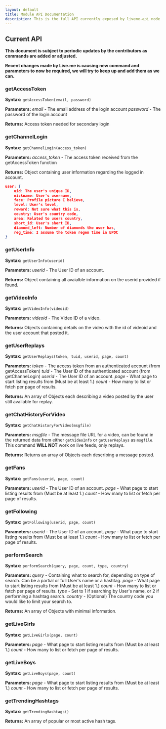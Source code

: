 ```yaml
---
layout: default
title: Module API Documentation
description: This is the full API currently exposed by liveme-api node module.
---
```


## Current API

**This document is subject to periodic updates by the contributors as commands are added or adjusted.**

**Recent changes made by Live.me is causing new command and parameters to now be required, we will try to keep up and add them as we can.**

### getAccessToken

**Syntax:** `getAccessToken(email, password)`

**Parameters:**
*email* - The email address of the login account
*password* - The password of the login account

**Returns:** Access token needed for secondary login

### getChannelLogin

**Syntax:** `getChannelLogin(access_token)`

**Parameters:**
*access_token* - The access token received from the getAccessToken function

**Returns:** Object containing user information regarding the logged in account.

```json
user: {
	uid: The user's unique ID,
	nickname: User's username,
	face: Profile picture I believe,
	level: User's level,
	reward: Not sure what this is,
	country: User's country code,
	area: Related to users country,
	short_id: User's short ID,
	diamond_left: Number of diamonds the user has,
	reg_time: I assume the token regen time in EPOC
}
```


### getUserInfo

**Syntax:** `getUserInfo(userid)`

**Parameters:**
*userid* - The User ID of an account.

**Returns:** Object containing all avaialble information on the userid provided if found.

### getVideoInfo

**Syntax:** `getVideoInfo(videoid)`

**Parameters:**
*videoid* - The Video ID of a video.

**Returns:** Objects containing details on the video with the id of videoid and the user account that posted it.

### getUserReplays

**Syntax:** `getUserReplays(token, tuid, userid, page, count)`

**Parameters:**
*token* - The access token from an authenticated account (from getAccessToken)
*tuid* - The User ID of the authenticated account (from getChanneLogin)
*userid* - The User ID of an account.
*page* - What page to start listing results from (Must be at least 1.)
*count* - How many to list or fetch per page of results.

**Returns:** An array of Objects each describing a video posted by the user still available for replay.

### getChatHistoryForVideo

**Syntax:** `getChatHistoryForVideo(msgfile)`

**Parameters:**
*msgfile* - The message file URL for a video, can be found in the returned data from either `getVideoInfo` or `getUserReplays` as `msgfile`.  This command **WILL NOT** work on live feeds, only replays.

**Returns:** Returns an array of Objects each describing a message posted.

### getFans

**Syntax:** `getFans(userid, page, count)`

**Parameters:**
*userid* - The User ID of an account.
*page* - What page to start listing results from (Must be at least 1.)
*count* - How many to list or fetch per page of results.

### getFollowing

**Syntax:** `getFollowing(userid, page, count)`

**Parameters:**
*userid* - The User ID of an account.
*page* - What page to start listing results from (Must be at least 1.)
*count* - How many to list or fetch per page of results.

### performSearch

**Syntax:** `performSearch(query, page, count, type, country) `

**Parameters:**
*query* - Containing what to search for, depending on type of search.  Can be a partial or full User's name or a hashtag.
*page* - What page to start listing results from (Must be at least 1.)
*count* - How many to list or fetch per page of results.
*type* - Set to 1 if searching by User's name, or 2 if performing a hashtag search.
*country* - (Optional) The country code you would like to limit your search to.

**Returns:** An array of Objects with minimal information.

### getLiveGirls

**Syntax:** `getLiveGirls(page, count)`

**Parameters:**
*page* - What page to start listing results from (Must be at least 1.)
*count* - How many to list or fetch per page of results.

### getLiveBoys

**Syntax:** `getLiveBoys(page, count)`

**Parameters:**
*page* - What page to start listing results from (Must be at least 1.)
*count* - How many to list or fetch per page of results.

### getTrendingHashtags

**Syntax:** `getTrendingHashtags()`

**Returns:** An array of popular or most active hash tags.

